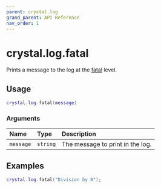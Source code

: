 ```yaml
---
parent: crystal.log
grand_parent: API Reference
nav_order: 1
---
```


# crystal.log.fatal

Prints a message to the log at the [fatal](verbosity) level.

## Usage

```lua
crystal.log.fatal(message)
```

### Arguments

| Name      | Type     | Description                      |
| :-------- | :------- | :------------------------------- |
| `message` | `string` | The message to print in the log. |

## Examples

```lua
crystal.log.fatal("Division by 0");
```
